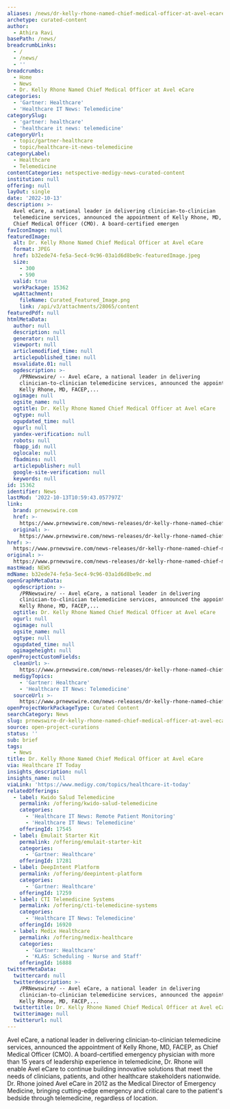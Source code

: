 ```yaml
---
aliases: /news/dr-kelly-rhone-named-chief-medical-officer-at-avel-ecare
archetype: curated-content
author:
  - Athira Ravi
basePath: /news/
breadcrumbLinks:
  - /
  - /news/
  - ''
breadcrumbs:
  - Home
  - News
  - Dr. Kelly Rhone Named Chief Medical Officer at Avel eCare
categories:
  - 'Gartner: Healthcare'
  - 'Healthcare IT News: Telemedicine'
categorySlug:
  - 'gartner: healthcare'
  - 'healthcare it news: telemedicine'
categoryUrl:
  - topic/gartner-healthcare
  - topic/healthcare-it-news-telemedicine
categoryLabel:
  - Healthcare
  - Telemedicine
contentCategories: netspective-medigy-news-curated-content
institution: null
offering: null
layOut: single
date: '2022-10-13'
description: >-
  Avel eCare, a national leader in delivering clinician-to-clinician
  telemedicine services, announced the appointment of Kelly Rhone, MD, FACEP, as
  Chief Medical Officer (CMO). A board-certified emergen
favIconImage: null
featuredImage:
  alt: Dr. Kelly Rhone Named Chief Medical Officer at Avel eCare
  format: JPEG
  href: b32ede74-fe5a-5ec4-9c96-03a1d6d8be9c-featuredImage.jpeg
  size:
    - 300
    - 590
  valid: true
  workPackage: 15362
  wpAttachment:
    fileName: Curated_Featured_Image.png
    link: /api/v3/attachments/28065/content
featuredPdf: null
htmlMetaData:
  author: null
  description: null
  generator: null
  viewport: null
  articlemodified_time: null
  articlepublished_time: null
  msvalidate.01: null
  ogdescription: >-
    /PRNewswire/ -- Avel eCare, a national leader in delivering
    clinician-to-clinician telemedicine services, announced the appointment of
    Kelly Rhone, MD, FACEP,...
  ogimage: null
  ogsite_name: null
  ogtitle: Dr. Kelly Rhone Named Chief Medical Officer at Avel eCare
  ogtype: null
  ogupdated_time: null
  ogurl: null
  yandex-verification: null
  robots: null
  fbapp_id: null
  oglocale: null
  fbadmins: null
  articlepublisher: null
  google-site-verification: null
  keywords: null
id: 15362
identifier: News
lastMod: '2022-10-13T10:59:43.057797Z'
link:
  brand: prnewswire.com
  href: >-
    https://www.prnewswire.com/news-releases/dr-kelly-rhone-named-chief-medical-officer-at-avel-ecare-301635334.html
  original: >-
    https://www.prnewswire.com/news-releases/dr-kelly-rhone-named-chief-medical-officer-at-avel-ecare-301635334.html
href: >-
  https://www.prnewswire.com/news-releases/dr-kelly-rhone-named-chief-medical-officer-at-avel-ecare-301635334.html
original: >-
  https://www.prnewswire.com/news-releases/dr-kelly-rhone-named-chief-medical-officer-at-avel-ecare-301635334.html
mastHead: NEWS
mdName: b32ede74-fe5a-5ec4-9c96-03a1d6d8be9c.md
openGraphMetaData:
  ogdescription: >-
    /PRNewswire/ -- Avel eCare, a national leader in delivering
    clinician-to-clinician telemedicine services, announced the appointment of
    Kelly Rhone, MD, FACEP,...
  ogtitle: Dr. Kelly Rhone Named Chief Medical Officer at Avel eCare
  ogurl: null
  ogimage: null
  ogsite_name: null
  ogtype: null
  ogupdated_time: null
  ogimageheight: null
openProjectCustomFields:
  cleanUrl: >-
    https://www.prnewswire.com/news-releases/dr-kelly-rhone-named-chief-medical-officer-at-avel-ecare-301635334.html
  medigyTopics:
    - 'Gartner: Healthcare'
    - 'Healthcare IT News: Telemedicine'
  sourceUrl: >-
    https://www.prnewswire.com/news-releases/dr-kelly-rhone-named-chief-medical-officer-at-avel-ecare-301635334.html
openProjectWorkPackageType: Curated Content
searchCategory: News
slug: prnewswire-dr-kelly-rhone-named-chief-medical-officer-at-avel-ecare
source: open-project-curations
status: ''
sub: brief
tags:
  - News
title: Dr. Kelly Rhone Named Chief Medical Officer at Avel eCare
via: Healthcare IT Today
insights_description: null
insights_name: null
viaLink: 'https://www.medigy.com/topics/healthcare-it-today'
relatedOfferings:
  - label: Kwido Salud Telemedicine
    permalink: /offering/kwido-salud-telemedicine
    categories:
      - 'Healthcare IT News: Remote Patient Monitoring'
      - 'Healthcare IT News: Telemedicine'
    offeringId: 17545
  - label: Emulait Starter Kit
    permalink: /offering/emulait-starter-kit
    categories:
      - 'Gartner: Healthcare'
    offeringId: 17281
  - label: DeepIntent Platform
    permalink: /offering/deepintent-platform
    categories:
      - 'Gartner: Healthcare'
    offeringId: 17259
  - label: CTI Telemedicine Systems
    permalink: /offering/cti-telemedicine-systems
    categories:
      - 'Healthcare IT News: Telemedicine'
    offeringId: 16920
  - label: Medix Healthcare
    permalink: /offering/medix-healthcare
    categories:
      - 'Gartner: Healthcare'
      - 'KLAS: Scheduling - Nurse and Staff'
    offeringId: 16888
twitterMetaData:
  twittercard: null
  twitterdescription: >-
    /PRNewswire/ -- Avel eCare, a national leader in delivering
    clinician-to-clinician telemedicine services, announced the appointment of
    Kelly Rhone, MD, FACEP,...
  twittertitle: Dr. Kelly Rhone Named Chief Medical Officer at Avel eCare
  twitterimage: null
  twitterurl: null
---
```

<p>Avel eCare, a national leader in delivering clinician-to-clinician telemedicine services, announced the appointment of Kelly Rhone, MD, FACEP, as Chief Medical Officer (CMO). A board-certified emergency physician with more than 15 years of leadership experience in telemedicine, Dr. Rhone will enable Avel eCare to continue building innovative solutions that meet the needs of clinicians, patients, and other healthcare stakeholders nationwide. Dr. Rhone joined Avel eCare in 2012 as the Medical Director of Emergency Medicine, bringing cutting-edge emergency and critical care to the patient's bedside through telemedicine, regardless of location.</p>